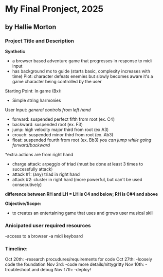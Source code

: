 # My Final Pronject, 2025

## by Hallie Morton

### Project Title and Description

**Synthetic**

- a browser based adventure game that progresses in response to midi input
- has background mx to guide (starts basic, complexity increases with time)
  Plot: character defeats enemies but slowly becomes aware it's a game character being controlled by the user

Starting Point:
In game (Bx):

- Simple string harmonies

User Input:
_general controls from left hand_

- forward: suspended perfect fifth from root (ex. C4)
- backward: suspended root (ex. F3)
- jump: high velocity major third from root (ex A3)
- crouch: suspended minor third from root (ex. Ab3)
- float: suspended fourth from root (ex. Bb3)
  _you can jump while going forward/backward_

\*extra actions are from right hand

- charge attack: arpeggio of triad (must be done at least 3 times to successfully attack)
- attack #1: (any) triad in right hand
- attack #2: cluster in right hard (more powerful, but can't be used consecutively)

**difference between RH and LH = LH is C4 and below; RH is C#4 and above**

**Objective/Scope:**

- to creates an entertaining game that uses and grows user musical skill

### Anicipated user required resources

-access to a browser
-a midi keyboard

### Timeline:

Oct 20th:
-research procudures/requirements for code
Oct 27th:
-loosely code the foundation
Nov 3rd:
-code more details/nittygritty
Nov 10th:
-troubleshoot and debug
Nov 17th:
-deploy!
